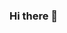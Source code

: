 ### Hi there 👋

<!--
**shahabI123/shahabI123** is a ✨ _special_ ✨ repository because its `README.md` (this file) appears on your GitHub profile.

Here are some ideas to get you started- 🔭 I’m currently working on ...
- 🌱 I’m currently learning ...
- 👯 I’m looking to collaborate on ...
- 🤔 I’m looking for help with ...
- 💬 Ask me about ...
- 📫 How to reach me: ...
- 😄 Pronouns: .
- ⚡ Fun fact: ...
-->
